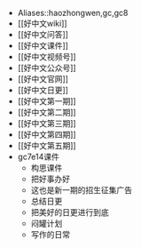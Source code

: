 - Aliases::haozhongwen,gc,gc8
- [[好中文wiki]]
- [[好中文问答]]
- [[好中文课件]]
- [[好中文视频号]]
- [[好中文公众号]]
- [[好中文官网]]
- [[好中文日更]]
- [[好中文第一期]]
- [[好中文第二期]]
- [[好中文第三期]]
- [[好中文第四期]]
- [[好中文第五期]]
- gc7e14课件
    - 构思课件
    - 把好事办好
    - 这也是新一期的招生征集广告
    - 总结日更
    - 把美好的日更进行到底
    - 闷罐计划
    - 写作的日常
